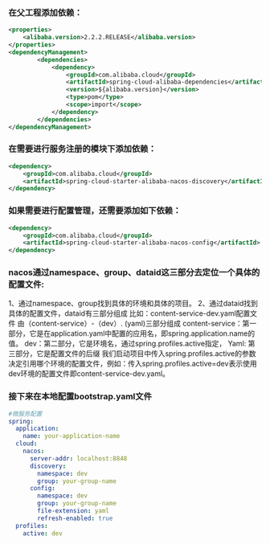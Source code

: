  ### 在父工程添加依赖：
```xml
<properties>
    <alibaba.version>2.2.2.RELEASE</alibaba.version>
</properties>
<dependencyManagement>
        <dependencies>
            <dependency>
                <groupId>com.alibaba.cloud</groupId>
                <artifactId>spring-cloud-alibaba-dependencies</artifactId>
                <version>${alibaba.version}</version>
                <type>pom</type>
                <scope>import</scope>
            </dependency>
        </dependencies>
</dependencyManagement>
```
### 在需要进行服务注册的模块下添加依赖：
```xml
<dependency>
    <groupId>com.alibaba.cloud</groupId>
    <artifactId>spring-cloud-starter-alibaba-nacos-discovery</artifactId>
</dependency>
```
### 如果需要进行配置管理，还需要添加如下依赖：
```xml
<dependency>
    <groupId>com.alibaba.cloud</groupId>
    <artifactId>spring-cloud-starter-alibaba-nacos-config</artifactId>
</dependency>
```
### nacos通过namespace、group、dataid这三部分去定位一个具体的配置文件:
1、通过namespace、group找到具体的环境和具体的项目。
2、通过dataid找到具体的配置文件，dataid有三部分组成
比如：content-service-dev.yaml配置文件  由（content-service）-（dev）. (yaml)三部分组成
content-service：第一部分，它是在application.yaml中配置的应用名，即spring.application.name的值。
dev：第二部分，它是环境名，通过spring.profiles.active指定，
Yaml: 第三部分，它是配置文件的后缀
我们启动项目中传入spring.profiles.active的参数决定引用哪个环境的配置文件，例如：传入spring.profiles.active=dev表示使用dev环境的配置文件即content-service-dev.yaml。
### 接下来在本地配置bootstrap.yaml文件
```yaml
#微服务配置
spring:
  application:
    name: your-application-name
  cloud:
    nacos:
      server-addr: localhost:8848
      discovery:
        namespace: dev
        group: your-group-name
      config:
        namespace: dev
        group: your-group-name
        file-extension: yaml
        refresh-enabled: true
  profiles:
    active: dev
```